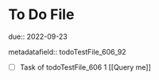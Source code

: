 # To Do File

due:: 2022-09-23

metadatafield:: todoTestFile_606_92

- [ ] Task of todoTestFile_606 1 [[Query me]]
